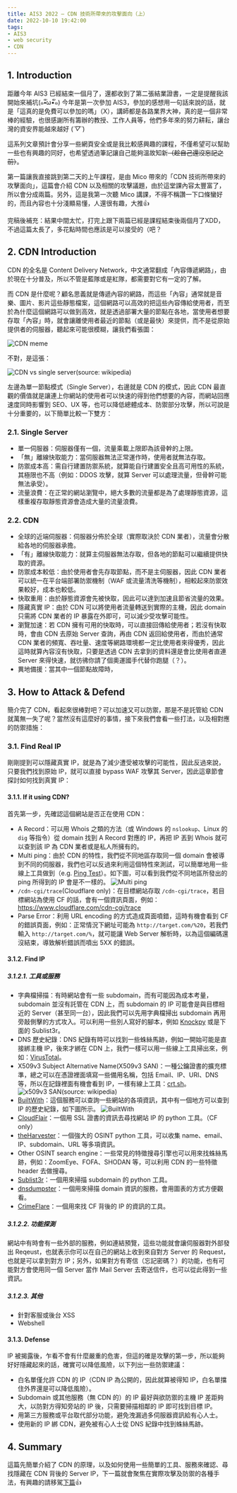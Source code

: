 ```yaml
---
title: AIS3 2022 — CDN 技術所帶來的攻擊面向（上）
date: 2022-10-10 19:42:00
tags:
- AIS3
- web security
- CDN
---
```


## 1. Introduction

距離今年 AIS3 已經結束一個月了，還都收到了第二張結業證書，一定是提醒我該開始來補坑(๑•ั็ω•็ั๑) 今年是第一次參加 AIS3，參加的感想用一句話來說的話，就是「這真的是免費可以參加的嗎」（X），講師都是各路業界大神，真的是一個非常棒的經驗，也很感謝所有籌辦的教授、工作人員等，他們多年來的努力耕耘，讓台灣的資安界能越來越好 (*´▽`*)

這系列文章預計會分享一些網頁安全或是我比較感興趣的課程，不僅希望可以幫助一些也有興趣的同好，也希望透過筆記讓自己能夠溫故知新~~（趁自己還沒忘記之前）~~。

第一篇讓我直接跳到第二天的上午課程，是由 Mico 帶來的「CDN 技術所帶來的攻擊面向」，這篇會介紹 CDN 以及相關的攻擊議題，由於這堂課內容太豐富了，所以會分成兩篇。另外，這是我第一次聽 Mico 講課，不得不稱讚一下口條蠻好的，而且內容也十分淺顯易懂，人還很有趣，大推👍

完稿後補充：結果中間太忙，打完上跟下兩篇已經是課程結束後兩個月了XDD，不過這篇太長了，多花點時間也應該是可以接受的（吧？

<!-- more -->

## 2. CDN Introduction

CDN 的全名是 Content Delivery Network，中文通常翻成「內容傳遞網路」，由於現在十分普及，所以不管是藍隊或是紅隊，都需要對它有一定的了解。

而 CDN 是什麼呢？顧名思義就是傳遞內容的網路，而這些「內容」通常就是音樂、圖片、影片這些靜態檔案，這個網路可以高效的把這些內容傳給使用者，而至於為什麼這個網路可以做到高效，就是透過部署大量的節點在各地，當使用者想要存取「內容」時，就會讓離使用者最近的節點（或是最快）來提供，而不是從原始提供者的伺服器，聽起來可能很模糊，讓我們看張圖：

![CDN meme](https://i.imgur.com/TjaWIyJ.png)

不對，是這張：

![CDN vs single server(source: wikipedia)](https://upload.wikimedia.org/wikipedia/commons/thumb/2/26/NCDN_-_CDN.svg/1280px-NCDN_-_CDN.svg.png)

左邊為單一節點模式（Single Server），右邊就是 CDN 的模式，因此 CDN 最直觀的價值就是讓連上你網站的使用者可以快速的得到他們想要的內容，而網站回應速度同時影響到 SEO、UX 等，也可以降低總體成本、防禦部分攻擊，所以可說是十分重要的，以下簡單比較一下雙方：

### 2.1. Single Server

- 單一伺服器：伺服器僅有一個，流量乘載上限即為該骨幹的上限。
- 「無」離線快取能力：當伺服器無法正常運作時，使用者就無法存取。
- 防禦成本高：需自行建置防禦系統，就算能自行建置安全且高可用性的系統，其極限也不高（例如：DDOS 攻擊，就算 Server 可以處理流量，但骨幹可能無法承受）。
- 流量浪費：在正常的網站瀏覽中，絕大多數的流量都是為了處理靜態資源，這樣重複存取靜態資源會造成大量的流量浪費。

### 2.2. CDN

- 全球的近端伺服器：伺服器分佈於全球（實際取決於 CDN 業者），流量會分散給各地的伺服器承擔。
- 「有」離線快取能力：就算主伺服器無法存取，但各地的節點可以繼續提供快取的資源。
- 防禦成本較低：由於使用者會先存取節點，而不是主伺服器，因此 CDN 業者可以統一在平台端部署防禦機制（WAF 或流量清洗等機制），相較起來防禦效果較好，成本也較低。
- 快取重用：由於靜態資源會先被快取，因此可以達到加速且節省流量的效果。
- 隱藏真實 IP：由於 CDN 可以將使用者流量轉送到實際的主機，因此 domain 只需將 CDN 業者的 IP 暴露在外即可，可以減少受攻擊可能性。
- 瀏覽加速：若 CDN 擁有可用的快取時，可以直接回傳給使用者；若沒有快取時，會由 CDN 去原始 Server 查詢，再由 CDN 返回給使用者，而由於通常 CDN 業者的頻寬、吞吐量、速度等網路環境都一定比使用者來得優秀，因此這時就算內容沒有快取，只要是透過 CDN 去拿到的資料還是會比使用者直連 Server 來得快速，就彷彿你請了個奧運國手代替你跑腿（？）。
- 異地備援：當其中一個節點故障時，

## 3. How to Attack & Defend

簡介完了 CDN，看起來很棒對吧？可以加速又可以防禦，那是不是託管給 CDN 就萬無一失了呢？當然沒有這麼好的事情，接下來我們會看一些打法，以及相對應的防禦措施：

### 3.1. Find Real IP

剛剛提到可以隱藏真實 IP，就是為了減少遭受被攻擊的可能性，因此反過來說，只要我們找到原始 IP，就可以直接 bypass WAF 攻擊其 Server，因此這章節會探討如何找到真實 IP：

#### 3.1.1. If it using CDN?

首先第一步，先確認這個網站是否正在使用 CDN：

- A Record：可以用 Whois 之類的方法（或 Windows 的 `nslookup`、Linux 的 `dig` 等指令）從 domain 找到 A Record 對應的 IP，再把 IP 丟到 Whois 就可以查到該 IP 為 CDN 業者或是私人所擁有的。
- Multi ping：由於 CDN 的特性，我們從不同地區存取同一個 domain 會被導到不同的伺服器，我們也可以反過來利用這個特性來測試，可以簡單地用一些線上工具做到（e.g. [Ping Test](https://tools.keycdn.com/ping)）。如下圖，可以看到我們從不同地區所發出的 ping 所得到的 IP 會是不一樣的。
![Multi ping](https://i.imgur.com/C0XWJ8D.png)
- `/cdn-cgi/trace`(Cloudflare only)：在目標網站存取 `/cdn-cgi/trace`，若目標網站為使用 CF 的話，會有一個資訊頁面，例如：<https://www.cloudflare.com/cdn-cgi/trace>
- Parse Error：利用 URL encoding 的方式造成頁面噴錯，這時有機會看到 CF 的錯誤頁面，例如：正常情況下網址可能為 `http://target.com/%20`，若我們輸入 `http://target.com/%`，就可能讓 Web Server 解析時，以為這個編碼還沒結束，導致解析錯誤而噴出 5XX 的錯誤。

#### 3.1.2. Find IP

##### 3.1.2.1. 工具或服務

- 字典檔掃描：有時網站會有一些 subdomain，而有可能因為成本考量，subdomain 並沒有託管在 CDN 上，而 subdomain 的 IP 可能會是與目標相近的 Server（甚至同一台），因此我們可以先用字典檔掃出 subdomain 再用旁敲側擊的方式攻入。可以利用一些別人寫好的腳本，例如 [Knockpy](https://github.com/guelfoweb/knock) 或是下面的 Sublist3r。
- DNS 歷史紀錄：DNS 紀錄有時可以找到一些蛛絲馬跡，例如一開始可能是直接綁主機 IP，後來才綁在 CDN 上，我們一樣可以用一些線上工具掃出來，例如：[VirusTotal](https://www.virustotal.com/gui/home/url)。
- X509v3 Subject Alternative Name(X509v3 SAN)：一種公鑰證書的擴充標準，總之可以在憑證裡面填寫一些備用名稱，包括 Email、IP、URI、DNS 等，所以在記錄裡面有機會看到 IP，一樣有線上工具：[crt.sh](https://crt.sh/)。
![x509v3 SAN(source: wikipedia)](https://upload.wikimedia.org/wikipedia/commons/d/d2/Ssl_com_ev_uc_certificate.jpg)
- [BuiltWith](https://builtwith.com)：這個服務可以查詢一些網站的各項資訊，其中有一個地方可以查到 IP 的歷史紀錄，如下圖所示。
![BuiltWith](https://i.imgur.com/Qj2QgYQ.png)
- [CloudFlair](https://github.com/christophetd/CloudFlair)：一個用 SSL 證書的資訊去尋找網站 IP 的 python 工具。（CF only）
- [theHarvester](https://github.com/laramies/theHarvester)：一個強大的 OSINT python 工具，可以收集 name、email、IP、subdomain、URL 等多項資訊。
- Other OSINT search engine：一些常見的特徵搜尋引擎也可以用來找蛛絲馬跡，例如：ZoomEye、FOFA、SHODAN 等，可以利用 CDN 的一些特徵 header 去做搜尋。
- [Sublist3r](https://github.com/aboul3la/Sublist3r)：一個用來掃描 subdomain 的 python 工具。
- [dnsdumpster](https://dnsdumpster.com/)：一個用來掃描 domain 資訊的服務，會用圖表的方式方便觀看。
- [CrimeFlare](https://github.com/zidansec/CloudPeler)：一個用來找 CF 背後的 IP 的資訊的工具。

##### 3.1.2.2. 功能探測

網站中有時會有一些外部的服務，例如連結預覽，這些功能就會讓伺服器對外部發出 Reqeust，也就表示你可以在自己的網站上收到來自對方 Server 的 Request，也就是可以拿到對方 IP；另外，如果對方有寄信（忘記密碼？）的功能，也有可能對方會使用同一個 Server 當作 Mail Server 去寄送信件，也可以從此得到一些資訊。

##### 3.1.2.3. 其他

- 針對客服或後台 XSS
- Webshell

#### 3.1.3. Defense

IP 被揭露後，乍看不會有什麼嚴重的危害，但這的確是攻擊的第一步，所以能夠好好隱藏起來的話，確實可以降低風險，以下列出一些防禦建議：

- 白名單僅允許 CDN 的 IP（CDN IP 為公開的，因此就算被得知 IP，白名單擋住外界還是可以降低風險）。
- Subdomain 或其他服務（無 CDN 的）的 IP 最好與欲防禦的主機 IP 差距夠大，以防對方得知旁站的 IP 後，只需要掃描相鄰的 IP 即可找到目標 IP。
- 用第三方服務或平台取代部分功能，避免洩漏過多伺服器資訊給有心人士。
- 使用新的 IP 綁 CDN，避免被有心人士從 DNS 紀錄中找到蛛絲馬跡。

## 4. Summary

這篇先簡單介紹了 CDN 的原理，以及如何使用一些簡單的工具、服務來確認、尋找隱藏在 CDN 背後的 Server IP，下一篇就會聚焦在實際攻擊及防禦的各種手法，有興趣的請移駕[下篇](https://fongyehong.top/blog/2022/10/10/ais3-cdn-and-how-to-attack-it-2/)👍
